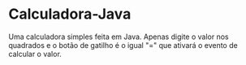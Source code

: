 # Calculadora-Java
 Uma calculadora simples feita em Java. Apenas digite o valor nos quadrados e o botão de gatilho é o igual "=" que ativará o evento de calcular o valor. 

